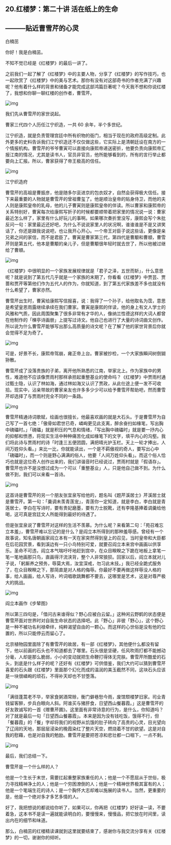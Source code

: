 ## 20.红楼梦：第二十讲 活在纸上的生命
———贴近曹雪芹的心灵
-----------


白楠茁


你好！我是白楠茁。


不知不觉已经是《红楼梦》的最后一讲了。


之前我们一起了解了《红楼梦》中的主要人物，分享了《红楼梦》的写作技巧，也一起欣赏了《红楼梦》中的美与艺术。那你有没有对这部奇书的作者充满了兴趣呢？他有着什么样的背景和储备才能完成这部鸿篇巨著呢？今天我不想和你说红楼了，我想和你聊一聊红楼的创作者，曹雪芹。


  



![img](https://pic3.zhimg.com/v2-31c61a9e8503bb9808249c48faef26e4.webp)

  



我们先从曹雪芹的家世说起。


曹家三代四个人历任江宁织造，一共 60 余年，半个多世纪。


江宁织造，就是负责管理宫廷中所有织物的衙门，相当于现在的政府高级定制。此外更多的史料告诉我们江宁织造还不仅仅做这些，它实际上是清朝廷设在南方的一个情报机构。曹雪芹的爷爷曹寅可以直接向康熙帝递送密折，他要负责向康熙帝汇报江南的情况，尤其是读书人，官员非官员，他所能够看到的，所有的言行举止都要向上汇报。所以，曹家获得了帝王极高的信任。


  



![img](https://pic3.zhimg.com/v2-f3d3f145e89607a73b863f187e5bf1e4.webp)

  



江宁织造府


曹雪芹的高祖是曹振彦，他是随多尔衮进京的包衣奴才，自然会获得极大信任。接下来最重要的人物就是曹雪芹的曾祖曹玺了。他是顺治皇帝的贴身侍卫，而他的夫人则是康熙皇帝的乳母，他的儿子曹寅则是康熙皇帝的伴读。所以曹家和康熙帝的关系特别好，曹寅每次给康熙写折子的时候都要顺带着把家里的情况说一说：曹家最近怎么样了，家里有什么好玩儿的事啊。如果哪次奏折里没写，康熙会写个朱批反问一句：家里最近还好吧，为什么不说说家里人的状况啊，谁谁谁是不是又讲笑话了，你还是跟我说说吧，也让我开心开心。一个帝王对臣子说这些话，更像是亲兄弟之间的家信，而不是君臣了。曹寅是曹家第三代，第四代是曹颙和曹頫，曹雪芹则是第五代，他本是曹颙的亲儿子，但是曹颙很年轻时就去世了，所以他被过继给了曹頫。


  



![img](https://pic3.zhimg.com/v2-9e0254cfca427f6750316b31f77f7fbb.webp)

  



《红楼梦》中很明显的一个家族发展规律就是「君子之泽，五世而斩」，什么意思呢？就是说到了第五代几乎就是一个家族的末期了，你看看《红楼梦》中贾芸、贾蔷和贾芹等第他们作为五代人的作为，你就知道，到了第五代家族差不多也就没有什么希望了，曹家亦然。


曹雪芹出生时，曹寅给康熙写信报喜，说：我得了一个孙子，给他取名为霑，意思是希望皇恩雨露继续承续在我们曹家。曹寅是康熙的伴读，他的身上有文人学士的风雅和气质，因此周围聚集了很多非常有才华的人，像纳兰性德这样的大词人都曾在他制作的「楝亭诗画册」上提写过诗文。他自己也进行了大量的诗词曲文创作。所以说为什么曹雪芹能够写出那么高质量的诗文呢？在了解了他的家世背景后你就会觉得不足为奇了。


  



![img](https://pic3.zhimg.com/v2-3a403f76519c0b0d8c56576aceb2b0b4.webp)

  



可是，好景不长，康熙帝驾崩，雍正帝上台。曹家被抄检，一个大家族瞬间树倒猢狲散。


曹雪芹成了没落贵族的子弟，离开他所熟悉的江南，举家北上。作为家族中的男性，难道他不应该像贾雨村那样承担起重整基业的使命吗？《红楼梦》中贾雨村通过甄士隐，认识了林如海，通过林如海又认识了贾政，从此仕途上便一发不可收拾。现实中，沾亲带故的曹家亲友也许多多少少可以给予曹雪芹帮助吧，然而曹雪芹却选择了与贾雨村完全不同的一条路。


  



![img](https://pic3.zhimg.com/v2-bcc2d5665d2f2796581f756e0a12b4b5.webp)

  



曹雪芹精通诗词歌赋，绘画也很擅长，他最喜欢画的就是大石头。于是曹雪芹为自己写了一首七绝：「傲骨如君世已奇，嶙峋更见此支离，醉余奋扫如椽笔，写出胸中磈礧时。」「磈礧」就是积压的气息和情绪，「写出胸中磈礧时」就是要一抒内心的抑郁和愤懑，将现实生活中种种痛苦化成如椽笔下的文字，填平内心的沟壑。我们将此诗与贾雨村的诗「时逢三五便团圆，满把晴光护玉栏。天上一轮才捧出，人间万姓仰头看。」来比一比，你就能读出，一个是不羁傲视的奇人，要写出心中「磈礧时」，而一个则是野心满满的俗人，他要「人间万姓仰头看」。而这个俗人恰巧也就是这位奇人创作出来的，我们讲谐音时已经说过，贾雨村就是「假语存」。曹雪芹也许不是没想过成为一个可以「重整基业」人，只是他自己做不到。为什么做不到，我们可以来看一首诗。


  



![img](https://pic4.zhimg.com/v2-cc772b4de1d4124c96ef41ed8a6dd177.webp)

  



这首诗是曹雪芹的另一个朋友张宜泉写给他的，题名叫《题芹溪居士》芹溪居士就是曹雪芹。第一句：「羹调未羡青莲宠」，青莲你一定知道，就是李白，李白就是青莲居士，李白在写诗时，要有贵妃磨墨，要有力士脱靴，还有李隆基捧着调羹给他喝，这可真是宫廷文人所能得到最好的待遇了。


但是张宜泉说了曹雪芹对这样的生活不羡慕。为什么呢？来看第二句：「苑召难忘立本羞」，曹雪芹难以忘记的是什么？是阎立本所得到的那种羞辱感。曾经有一个故事说，知名唐朝画家阎立本有一天在家突然得到皇上的召见，当时皇帝和大臣都在后花园赏景，看到溪边有一只小鸟特别可爱，就要召阎立本来宫中画画以供享乐。圣命不可违，阎立本气喘吁吁地赶到宫中，在众目睽睽之下跪在地板上拿笔一笔一笔地画那只鸟，直画得汗流浃背，整个人非常狼狈。回家以后，阎立本就对儿子说，「躬厮养之预务，辱莫大焉，汝宜深戒，勿习此末技。」我已经全跪式服务了，在众目睽睽之下，那简直是对人格的侮辱。你最好不要再做这样辱没人格的事，给人画画，给人写诗，吟词唱歌跳舞都不要去，这哪里是艺术，这是对尊严极大的挑战。


  



![img](https://pic2.zhimg.com/v2-57ed7c8a4ec232fe48023958f4006508.webp)

  



阎立本画作《步辇图》


所以第三四句是，「借问古来谁得似？野心应被白云留。」这种闲云野鹤的状态便是曹雪芹面对世界时对自我生命状态的选择吧。此「野心」非彼「野心」，这个野心是一种不被功名利禄牵绊，纯粹渴望自由的一颗心。而这样的心世俗是没有他的位置的，所以只能停云而留心了。


北京植物园里面除了有曹雪芹的故居，有一部《红楼梦》，其他便什么都没有留下，他以前画的石头也不知道都去了哪里。石头很是坚硬，任风吹雨打都不能撼动分毫，人却是那么脆弱，小小的变动就把生命鞭打得体无完肤。曹雪芹所酷爱的石头，到底是什么样子的呢？还好有《红楼梦》可供借鉴，我们大约可以猜到曹雪芹喜爱的石头跟《红楼梦》里面那个幻化而成的温润的美玉截然不同，这块石头应该是一块很嶙峋的顽石，不得补天却也不甘堕落。


  



![img](https://pic2.zhimg.com/v2-07d5b90b7fae670b1361aea266a92d4b.webp)

  



「满径蓬蒿老不华，举家食粥酒常赊，衡门僻巷愁今雨，废馆颓楼梦旧家。司业青钱留客醉，步兵白眼向人斜。阿谁买与猪肝食，日望西山餐暮霞。」这是曹雪芹的好友敦诚写的一首《赠曹芹圃》。这里面有非常诗意的行为，是什么，你知道吗？对了就是最后一句「日望西山餐暮霞」。本来是因为没有钱吃饭，饿得不行，但「餐暮霞」的「餐」字却将我们的视野从饥饿的肚子转向了高贵的心灵，目光望向了辽阔的天地，那层层浸染的晚霞染红了整片天空，燃烧着不甘的欲望。这是对自我的慰藉，也是对自我的勉励。曹雪芹是要把苍凉和悲壮都一口咽下，一点不剩。


  



![img](https://pic1.zhimg.com/v2-4e9791d2fc479ba163ae0210ea254f8b.webp)

  



最后，我们总结一下。


曹雪芹是一个什么样的人？


他是一个生长于末世，需要扛起重整家族重任的人；他是一个不愿屈从于世俗，极力寻找精神净土的人；他是一个穷困潦倒的人；他是一个精神世界极其富有的人；他是一个笔端生花的诗人；是一个胸怀大志却难以施展的读书人。当然，更重要的是，他是一个绝对多才多艺多情的人。


好了，我把想说的都说给你听了，如果可以，你再把《红楼梦》好好读一读，不要着急，这本书不是读一遍就能读明白的，要慢慢来，慢慢品，把它放在时间里，读出内在的细节和味道。


那么，白楠茁的红楼精读课就到这里就要结束了，感谢你与我交流分享有关《红楼梦》的一切，谢谢你的倾听。

